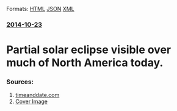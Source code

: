 
Formats: [HTML](/news/2014/10/23/partial-solar-eclipse-visible-over-much-of-north-america-today.html)  [JSON](/news/2014/10/23/partial-solar-eclipse-visible-over-much-of-north-america-today.json)  [XML](/news/2014/10/23/partial-solar-eclipse-visible-over-much-of-north-america-today.xml)  

### [2014-10-23](/news/2014/10/23/index.md)

##### 
# Partial solar eclipse visible over much of North America today. 




### Sources:

1. [timeanddate.com](http://www.timeanddate.com/eclipse/solar/2014-october-23)
1. [Cover Image](https://www.timeanddate.com/scripts/eclipseog.php?degree=Partial&amp;type=Solar%20Eclipse&amp;date=Oct%2023,%202014&amp;sr=0.268&amp;mr=0.254&amp;mx=0.000&amp;my=-0.087&amp;hz=0.714)

